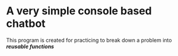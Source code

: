 # A very simple console based chatbot

This program is created for practicing to break down a problem into ***reusable functions***
